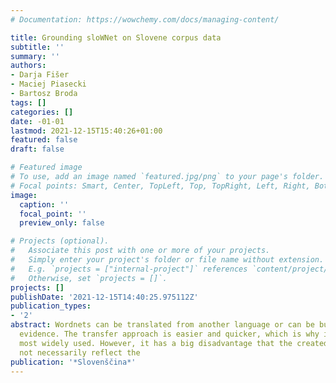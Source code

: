 ```yaml
---
# Documentation: https://wowchemy.com/docs/managing-content/

title: Grounding sloWNet on Slovene corpus data
subtitle: ''
summary: ''
authors:
- Darja Fišer
- Maciej Piasecki
- Bartosz Broda
tags: []
categories: []
date: -01-01
lastmod: 2021-12-15T15:40:26+01:00
featured: false
draft: false

# Featured image
# To use, add an image named `featured.jpg/png` to your page's folder.
# Focal points: Smart, Center, TopLeft, Top, TopRight, Left, Right, BottomLeft, Bottom, BottomRight.
image:
  caption: ''
  focal_point: ''
  preview_only: false

# Projects (optional).
#   Associate this post with one or more of your projects.
#   Simply enter your project's folder or file name without extension.
#   E.g. `projects = ["internal-project"]` references `content/project/deep-learning/index.md`.
#   Otherwise, set `projects = []`.
projects: []
publishDate: '2021-12-15T14:40:25.975112Z'
publication_types:
- '2'
abstract: Wordnets can be translated from another language or can be built from corpus
  evidence. The transfer approach is easier and quicker, which is why it has been
  most widely used. However, it has a big disadvantage that the created resource does
  not necessarily reflect the
publication: '*Slovenščina*'
---
```


